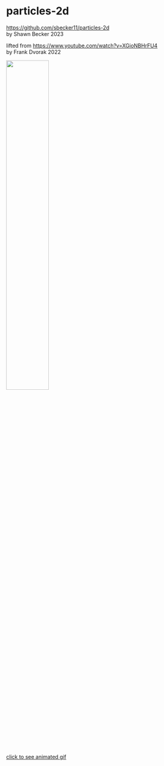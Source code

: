 # particles-2d


https://github.com/sbecker11/particles-2d  
by Shawn Becker 2023


lifted from https://www.youtube.com/watch?v=XGioNBHrFU4  
by Frank Dvorak 2022


<a href="https://shawn.beckerstudio.com/wp-content/uploads/2023/07/particles.gif"><img src="https://shawn.beckerstudio.com/wp-content/uploads/2023/07/particles.png" width="47.5%" height="47.5%"/><br/>click to see animated gif</a>
